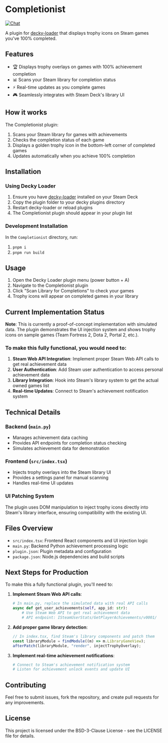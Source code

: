 # Completionist

[![Chat](https://img.shields.io/badge/chat-on%20discord-7289da.svg)](https://deckbrew.xyz/discord)

A plugin for [decky-loader](https://github.com/SteamDeckHomebrew/decky-loader) that displays trophy icons on Steam games you've 100% completed.

## Features

- 🏆 Displays trophy overlays on games with 100% achievement completion
- 📊 Scans your Steam library for completion status
- ⚡ Real-time updates as you complete games
- 🎮 Seamlessly integrates with Steam Deck's library UI

## How it works

The Completionist plugin:

1. Scans your Steam library for games with achievements
2. Checks the completion status of each game
3. Displays a golden trophy icon in the bottom-left corner of completed games
4. Updates automatically when you achieve 100% completion

## Installation

### Using Decky Loader

1. Ensure you have [decky-loader](https://github.com/SteamDeckHomebrew/decky-loader) installed on your Steam Deck
2. Copy the plugin folder to your decky plugins directory
3. Restart decky-loader or reload plugins
4. The Completionist plugin should appear in your plugin list

### Development Installation

In the `Completionist` directory, run:

1. `pnpm i`
2. `pnpm run build`

## Usage

1. Open the Decky Loader plugin menu (power button + A)
2. Navigate to the Completionist plugin
3. Click "Scan Library for Completions" to check your games
4. Trophy icons will appear on completed games in your library

## Current Implementation Status

**Note**: This is currently a proof-of-concept implementation with simulated data. The plugin demonstrates the UI injection system and shows trophy icons on sample games (Team Fortress 2, Dota 2, Portal 2, etc.).

### To make this fully functional, you would need to:

1. **Steam Web API Integration**: Implement proper Steam Web API calls to get real achievement data
2. **User Authentication**: Add Steam user authentication to access personal achievement data
3. **Library Integration**: Hook into Steam's library system to get the actual owned games list
4. **Real-time Updates**: Connect to Steam's achievement notification system

## Technical Details

### Backend (`main.py`)

- Manages achievement data caching
- Provides API endpoints for completion status checking
- Simulates achievement data for demonstration

### Frontend (`src/index.tsx`)

- Injects trophy overlays into the Steam library UI
- Provides a settings panel for manual scanning
- Handles real-time UI updates

### UI Patching System

The plugin uses DOM manipulation to inject trophy icons directly into Steam's library interface, ensuring compatibility with the existing UI.

## Files Overview

- `src/index.tsx`: Frontend React components and UI injection logic
- `main.py`: Backend Python achievement processing logic
- `plugin.json`: Plugin metadata and configuration
- `package.json`: Node.js dependencies and build scripts

## Next Steps for Production

To make this a fully functional plugin, you'll need to:

1. **Implement Steam Web API calls**:

   ```python
   # In main.py, replace the simulated data with real API calls
   async def get_user_achievements(self, app_id: str):
       # Use Steam Web API to get real achievement data
       # API endpoint: ISteamUserStats/GetPlayerAchievements/v0001/
   ```

2. **Add proper game library detection**:

   ```typescript
   // In index.tsx, find Steam's library components and patch them
   const libraryModule = findModule((m) => m.LibraryGameView);
   afterPatch(libraryModule, "render", injectTrophyOverlay);
   ```

3. **Implement real-time achievement notifications**:
   ```python
   # Connect to Steam's achievement notification system
   # Listen for achievement unlock events and update UI
   ```

## Contributing

Feel free to submit issues, fork the repository, and create pull requests for any improvements.

## License

This project is licensed under the BSD-3-Clause License - see the LICENSE file for details.
